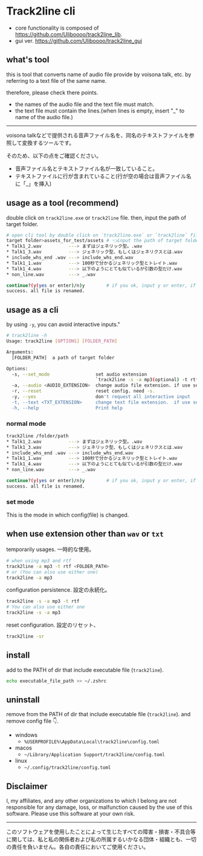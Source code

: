 # Track2line cli

- core functionality is composed of https://github.com/Uliboooo/track2line_lib.
- gui ver. https://github.com/Uliboooo/track2line_gui

## what's tool

this is tool that converts name of audio file provide by voisona talk, etc. by referring to a text file of the same name.

therefore, please check there points.

- the names of the audio file and the text file must match.
- the text file must contain the lines.(when lines is empty, insert "_" to name of the audio file.)

---

voisona talkなどで提供される音声ファイル名を、同名のテキストファイルを参照して変換するツールです。

そのため、以下の点をご確認ください。

- 音声ファイル名とテキストファイル名が一致していること。
- テキストファイルに行が含まれていること(行が空の場合は音声ファイル名に「_」を挿入)

## usage as a tool (**recommend**)

double click on `track2line.exe` or `track2line` file. then, input the path of target folder.

```bash
# open cli tool by double click on `track2line.exe` or `track2line` file.
target folder>assets_for_test/assets # 👈input the path of target folder
* Talk1_2.wav          ---> まずはジェネリック型。.wav
* Talk1_3.wav          ---> ジェネリック型、もしくはジェネリクスとは.wav
* include_whs_end .wav ---> include_whs_end.wav
* Talk1_1.wav          ---> 100秒で分かるジェネリック型とトレイト.wav
* Talk1_4.wav          ---> 以下のようにとても似ているが引数の型だけ.wav
* non_line.wav         ---> _.wav

continue?(y(yes or enter)/n)y        # if you ok, input y or enter, if you want to cancel, input n.
success. all file is renamed.
```

## usage as a cli

by using `-y`, you can avoid interactive inputs."

```bash
# track2line -h
Usage: track2line [OPTIONS] [FOLDER_PATH]

Arguments:
  [FOLDER_PATH]  a path of target folder

Options:
  -s, --set_mode                 set audio extension
                                 `track2line -s -a mp3(optional) -t rtf(optional)`
  -a, --audio <AUDIO_EXTENSION>  change audio file extension. if use set-mode(-s), change config.
  -r, --reset                    reset config. need -s.
  -y, --yes                      don't request all interactive input
  -t, --text <TXT_EXTENSION>     change text file extension.  if use set-mode(-s), change config.
  -h, --help                     Print help
```

### normal mode

```bash
track2line /folder/path
* Talk1_2.wav          ---> まずはジェネリック型。.wav
* Talk1_3.wav          ---> ジェネリック型、もしくはジェネリクスとは.wav
* include_whs_end .wav ---> include_whs_end.wav
* Talk1_1.wav          ---> 100秒で分かるジェネリック型とトレイト.wav
* Talk1_4.wav          ---> 以下のようにとても似ているが引数の型だけ.wav
* non_line.wav         ---> _.wav

continue?(y(yes or enter)/n)y        # if you ok, input y or enter, if you want to cancel, input n.
success. all file is renamed.
```

### set mode

This is the mode in which config(file) is changed.

## when use extension other than `wav` or `txt`

temporarily usages. 一時的な使用。

```bash
# when using mp3 and rtf
track2line -a mp3 -t rtf <FOLDER_PATH>
# or (You can also use either one)
track2line -a mp3
```

configuration persistence. 設定の永続化。

```bash
track2line -s -a mp3 -t rtf
# You can also use either one
track2line -s -a mp3

```

reset configuration. 設定のリセット、

```bash
track2line -sr
```

## install

add to the PATH of dir that include executable file (`track2line`).

```zsh
echo executable_file_path >> ~/.zshrc
```

## uninstall

remove from the PATH of dir that include executable file (`track2line`).
and remove config file 👇.

- windows
  - `%USERPROFILE%\AppData\Local\track2line\config.toml`
- macos
  - `~/Library/Application Support/track2line/config.toml`
- linux
  - `~/.config/track2line/config.toml`

## Disclaimer

I, my affiliates, and any other organizations to which I belong are not responsible for any damage, loss, or malfunction caused by the use of this software. Please use this software at your own risk.

---

このソフトウェアを使用したことによって生じたすべての障害・損害・不具合等に関しては、私と私の関係者および私の所属するいかなる団体・組織とも、一切の責任を負いません。各自の責任においてご使用ください。
